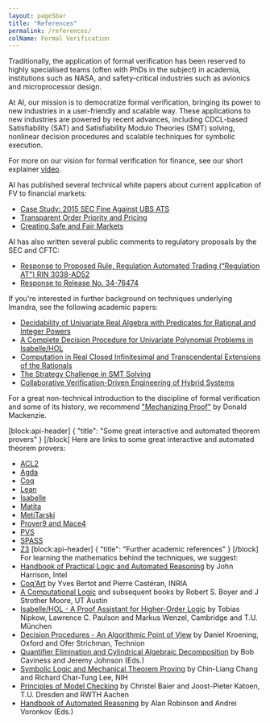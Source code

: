 ```yaml
---
layout: pageSbar
title: "References"
permalink: /references/
colName: Formal Verification
---
```

Traditionally, the application of formal verification has been reserved to highly specialised teams (often with PhDs in the subject) in academia, institutions such as NASA, and safety-critical industries such as avionics and microprocessor design.
 
At AI, our mission is to democratize formal verification, bringing its power to new industries in a user-friendly and scalable way. These applications to new industries are powered by recent advances, including CDCL-based Satisfiability (SAT) and Satisfiability Modulo Theories (SMT) solving, nonlinear decision procedures and scalable techniques for symbolic execution.

For more on our vision for formal verification for finance, see our short explainer [video](https://vimeo.com/123746101).

AI has published several technical white papers about current application of FV to financial markets:
- [Case Study: 2015 SEC Fine Against UBS ATS](https://www.imandra.ai/case-study-2015-sec-fine-against-ubs-ats/)
- [Transparent Order Priority and Pricing](https://www.imandra.ai/transparent-order-priority-and-pricing/)
- [Creating Safe and Fair Markets](https://www.imandra.ai/creating-safe-and-fair-markets/)

AI has also written several public comments to regulatory proposals by the SEC and CFTC:
- [Response to Proposed Rule, Regulation Automated Trading (“Regulation AT”) RIN 3038-AD52](https://www.imandra.ai/ai-submits-reg-at-comment-letter/)
- [Response to Release No. 34-76474](https://www.imandra.ai/ai-submits-reg-ats-n-comment-letter/)

If you're interested in further background on techniques underlying Imandra, see the following academic papers:
- [Decidability of Univariate Real Algebra with Predicates for Rational and Integer Powers](http://www.cl.cam.ac.uk/~gp351/passmore-cade25-univqri.pdf)
- [A Complete Decision Procedure for Univariate Polynomial Problems in Isabelle/HOL](https://arxiv.org/abs/1506.08238)
- [Computation in Real Closed Infinitesimal and Transcendental Extensions of the Rationals](http://www.cl.cam.ac.uk/~gp351/infinitesimals.pdf)
- [The Strategy Challenge in SMT Solving](http://dl.acm.org/citation.cfm?id=2554475)
- [Collaborative Verification-Driven Engineering of Hybrid Systems](http://arxiv.org/abs/1403.6085)

For a great non-technical introduction to the discipline of formal verification and some of its history, we recommend ["Mechanizing Proof"](https://mitpress.mit.edu/books/mechanizing-proof) by Donald Mackenzie.

[block:api-header]
{
  "title": "Some great interactive and automated theorem provers"
}
[/block]
Here are links to some great interactive and automated theorem provers:
- [ACL2](http://www.cs.utexas.edu/users/moore/acl2/)
- [Agda](http://wiki.portal.chalmers.se/agda/pmwiki.php)
- [Coq](https://coq.inria.fr)
- [Lean](https://leanprover.github.io)
- [Isabelle](https://isabelle.in.tum.de)
- [Matita](http://matita.cs.unibo.it/)
- [MetiTarski](https://www.cl.cam.ac.uk/~lp15/papers/Arith/)
- [Prover9 and Mace4](https://www.cs.unm.edu/~mccune/mace4/)
- [PVS](http://pvs.csl.sri.com/)
- [SPASS](http://www.mpi-inf.mpg.de/departments/automation-of-logic/software/spass-workbench/)
- [Z3](https://github.com/Z3Prover/z3)
[block:api-header]
{
  "title": "Further academic references"
}
[/block]
For learning the mathematics behind the techniques, we suggest:
- [Handbook of Practical Logic and Automated Reasoning](http://www.cambridge.org/catalogue/catalogue.asp?isbn=9780521899574) by John Harrison, Intel
- [Coq'Art](https://www.labri.fr/perso/casteran/CoqArt/) by Yves Bertot and Pierre Castéran, INRIA
- [A Computational Logic](https://www.cs.utexas.edu/users/boyer/acl.pdf) and subsequent books by Robert S. Boyer and J Strother Moore, UT Austin
- [Isabelle/HOL - A Proof Assistant for Higher-Order Logic](https://www21.in.tum.de/~nipkow/LNCS2283/) by Tobias Nipkow, Lawrence C. Paulson and Markus Wenzel, Cambridge and T.U. München
- [Decision Procedures - An Algorithmic Point of View](http://www.decision-procedures.org/) by Daniel Kroening, Oxford and Ofer Strichman, Technion
- [Quantifier Elimination and Cylindrical Algebraic Decomposition](http://www.springer.com/us/book/9783211827949) by Bob Caviness and Jeremy Johnson (Eds.)
- [Symbolic Logic and Mechanical Theorem Proving](http://dl.acm.org/citation.cfm?id=550421) by Chin-Liang Chang and Richard Char-Tung Lee, NIH
- [Principles of Model Checking](https://mitpress.mit.edu/books/principles-model-checking) by Christel Baier and Joost-Pieter Katoen, T.U. Dresden and RWTH Aachen
- [Handbook of Automated Reasoning](http://www.sciencedirect.com/science/book/9780444508133) by Alan Robinson and Andrei Voronkov (Eds.)
